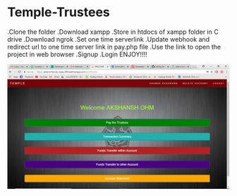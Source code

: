 # Temple-Trustees
.Clone the folder
.Download xampp
.Store in htdocs of xampp folder in C drive
.Download ngrok
.Set one time serverlink
.Update webhook and redirect url to one time server link in pay.php file
.Use the link to open the project in web browser
.Signup
.Login
ENJOY!!!!

![alt text](Profile.png "The main page after Login ")
